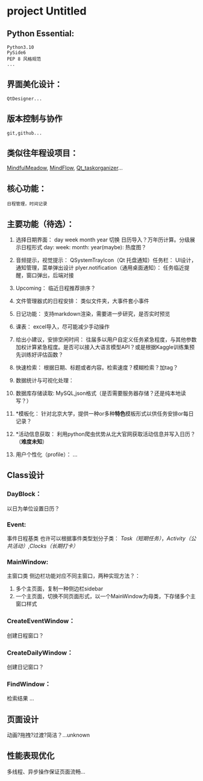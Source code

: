 # project Untitled


## Python Essential:

	Python3.10
	PySide6
	PEP 8 风格规范
	...
## 界面美化设计：

	QtDesigner...

## 版本控制与协作
	git,github...
## 类似往年程设项目：

[MindfulMeadow](https://github.com/MindfulMeadow-Dev-Team/MindfulMeadow),
[MindFlow](https://github.com/Oscarhouhyk/MindFlow),
[Qt_taskorganizer](https://github.com/MethierAdde/Qt_taskorganizer)...

## 核心功能：

	日程管理，时间记录

## 主要功能（待选）：
1. 选择日期界面：
day week month year 切换 日历导入？万年历计算。分级展示日程形式
day:
week:
month:
year(maybe):
热度图？

2. 音频提示，视觉提示：
QSystemTrayIcon（Qt 托盘通知）任务栏：
UI设计，通知管理，菜单弹出设计
plyer.notification（通用桌面通知）：
任务临近提醒，窗口弹出，后端对接

3. Upcoming：
临近日程推荐排序？

4. 文件管理器式的日程安排：
类似文件夹，大事件套小事件

5. 日记功能：
支持markdown渲染，需要进一步研究，是否实时预览

6. 课表：
excel导入，尽可能减少手动操作

7. 给出小建议，安排空闲时间：
往届多以用户自定义任务紧急程度，与其他参数加权计算紧急程度。是否可以接入大语言模型API？或是根据Kaggle训练集预先训练好评估函数？

8. 快速检索：
根据日期、标题或者内容。检索速度？模糊检索？加tag？

9. 数据统计与可视化处理： 
10.  数据库存储读取:
MySQL,json格式（是否需要服务器存储？还是纯本地读写？）

11. *模板化：
针对北京大学，提供一种or多种**特色**模板形式以供任务安排or每日记录？

12. *活动信息获取：
利用python爬虫优势从北大官网获取活动信息并写入日历？（**难度未知**）

13. 用户个性化（profile）：
...
## Class设计

### DayBlock：
以日为单位设置日历？
### Event: 
事件日程基类
也许可以根据事件类型划分子类：
*Task（短期任务）*，*Activity（公共活动）*,*Clocks（长期打卡）*
### MainWindow: 
主窗口类
侧边栏功能对应不同主窗口，两种实现方法？：
1. 多个主页面，复制一种侧边栏sidebar
2. 一个主页面，切换不同页面形式，以一个MainWindow为母类，下存储多个主窗口样式
### CreateEventWindow：
创建日程窗口？
### CreateDailyWindow：
创建日记窗口？
### FindWindow：
检索结果
...

## 页面设计
动画?拖拽?过渡?简洁？…unknown

## 性能表现优化
多线程、异步操作保证页面流畅…
<!--stackedit_data:
eyJoaXN0b3J5IjpbLTExMzUxNDEwMDEsLTEwMzMyODg2MDBdfQ
==
-->